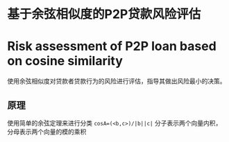 # 基于余弦相似度的P2P贷款风险评估
# Risk assessment of P2P loan based on cosine similarity
使用余弦相似度对贷款者贷款行为的风险进行评估，指导其做出风险最小的决策。
## 原理
使用简单的余弦定理来进行分类
`cosA=(<b,c>)/|b||c|`
分子表示两个向量内积，分母表示两个向量的模的乘积
